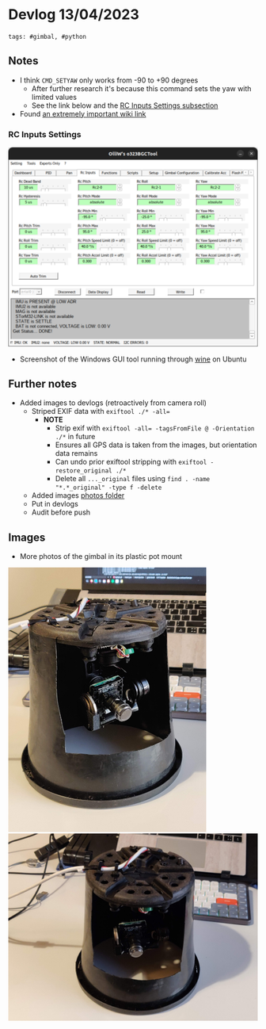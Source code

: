 # Devlog 13/04/2023

```text
tags: #gimbal, #python
```

## Notes

- I think `CMD_SETYAW` only works from -90 to +90 degrees
  - After further research it's because this command sets the yaw with limited values
  - See the link below and the [RC Inputs Settings subsection](./devlog_2023_04_13.md#rc-inputs-settings)
- Found [an extremely important wiki link](http://www.olliw.eu/storm32bgc-wiki/Inputs_and_Functions#Rc_Input_Processing)

### RC Inputs Settings

[<img src="./images/rc_inputs.png" width="600"/>](./images/rc_inputs.png)

- Screenshot of the Windows GUI tool running through [wine](https://www.winehq.org/) on Ubuntu

## Further notes

- Added images to devlogs (retroactively from camera roll)
  - Striped EXIF data with `exiftool ./* -all=`
    - **NOTE**
      - Strip exif with `exiftool -all= -tagsFromFile @ -Orientation ./*` in future
      - Ensures all GPS data is taken from the images, but orientation data remains
      - Can undo prior exiftool stripping with `exiftool -restore_original ./*`
      - Delete all `..._original` files using `find . -name "*.*_original" -type f -delete`
  - Added images [photos folder](./images/photos/)
  - Put in devlogs
  - Audit before push

## Images

- More photos of the gimbal in its plastic pot mount

[<img src="./images/photos/IMG_20230413_180608.jpg" width="400"/>](./images/photos/IMG_20230413_180608.jpg)
[<img src="./images/photos/IMG_20230413_180621.jpg" width="710"/>](./images/photos/IMG_20230413_180621.jpg)
